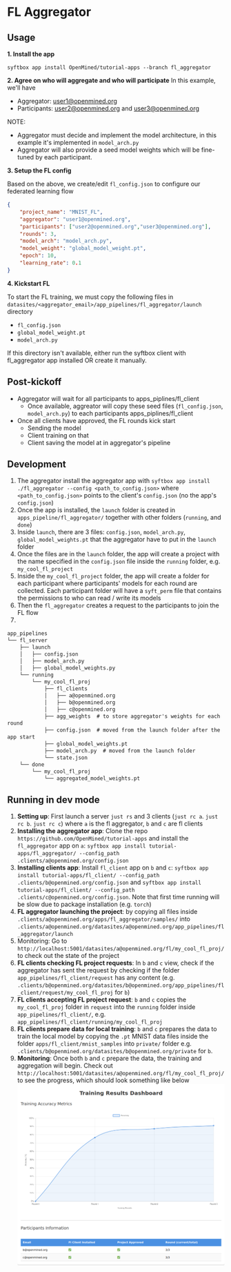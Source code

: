 # FL Aggregator

## Usage
**1. Install the app**
```
syftbox app install OpenMined/tutorial-apps --branch fl_aggregator
```

**2. Agree on who will aggregate and who will participate**
In this example, we'll have
- Aggregator: user1@openmined.org
- Participants: user2@openmined.org and user3@openmined.org

NOTE:
- Aggregator must decide and implement the model architecture, in this example it's implemented in `model_arch.py`
- Aggregator will also provide a seed model weights which will be fine-tuned by each participant.

**3. Setup the FL config**

Based on the above, we create/edit `fl_config.json` to configure our federated learning flow

```json
{
    "project_name": "MNIST_FL",
    "aggregator": "user1@openmined.org",
    "participants": ["user2@openmined.org","user3@openmined.org"],
    "rounds": 3,
    "model_arch": "model_arch.py",
    "model_weight": "global_model_weight.pt",
    "epoch": 10,
    "learning_rate": 0.1
}
```

**4. Kickstart FL**

To start the FL training, we must copy the following files in `datasites/<aggregator_email>/app_pipelines/fl_aggregator/launch` directory
- `fl_config.json`
- `global_model_weight.pt`
- `model_arch.py`

If this directory isn't available, either run the syftbox client with fl_aggregator app installed OR create it manually.


## Post-kickoff

- Aggregator will wait for all participants to apps_piplines/fl_client
  - Once available, aggreator will copy these seed files (`fl_config.json`, `model_arch.py`) to each participants apps_piplines/fl_client
- Once all clients have approved, the FL rounds kick start
  - Sending the model
  - Client training on that
  - Client saving the model at in aggregator's pipeline

## Development

1. The aggregator install the aggregator app with `syftbox app install ./fl_aggregator --config <path_to_config.json>` where `<path_to_config.json>` points to the client's `config.json` (no the app's `config.json`)
2. Once the app is installed, the `launch` folder is created in `apps_pipeline/fl_aggregator/` together with other folders (`running`, and `done`)
3. Inside `launch`, there are 3 files: `config.json`, `model_arch.py`, `global_model_weights.pt` that the aggregator have to put in the `launch` folder
4. Once the files are in the `launch` folder, the app will create a project with the name specified in the `config.json` file inside the `running` folder, e.g. `my_cool_fl_project`
5. Inside the `my_cool_fl_project` folder, the app will create a folder for each participant where participants' models for each round are collected. Each participant folder will have a `syft_perm` file that contains the permissions to who can read / write its models
5. Then the `fl_aggregator` creates a request to the participants to join the FL flow
6. 

```
app_pipelines
└── fl_server
    ├── launch
    │   ├── config.json
    │   ├── model_arch.py
    │   ├── global_model_weights.py
    └── running
        └── my_cool_fl_proj
            ├── fl_clients 
            │   ├── a@openmined.org
            │   ├── b@openmined.org
            │   ├── c@openmined.org
            ├── agg_weights  # to store aggregator's weights for each round
            ├── config.json  # moved from the launch folder after the app start
            ├── global_model_weights.pt
            ├── model_arch.py  # moved from the launch folder
            └── state.json
    └── done
        └── my_cool_fl_proj
            └── aggregated_model_weights.pt
```


## Running in dev mode
1. **Setting up**: First launch a server `just rs` and 3 clients (`just rc a`. `just rc b`. `just rc c`) where `a` is the fl aggregator, `b` and `c` are fl clients
2. **Installing the aggregator app**: Clone the repo `https://github.com/OpenMined/tutorial-apps` and install the `fl_aggregator` app on `a`: `syftbox app install tutorial-apps/fl_aggregator/ --config_path .clients/a@openmined.org/config.json`
3. **Installing clients app**: Install `fl_client` app on `b` and `c`: `syftbox app install tutorial-apps/fl_client/ --config_path .clients/b@openmined.org/config.json` and `syftbox app install tutorial-apps/fl_client/ --config_path .clients/c@openmined.org/config.json`. Note that first time running will be slow due to package installation (e.g. `torch`)
4. **FL aggregator launching the project**: by copying all files inside `.clients/a@openmined.org/apps/fl_aggregator/samples/` into `.clients/a@openmined.org/datasites/a@openmined.org/app_pipelines/fl_aggregator/launch`
5. Monitoring: Go to `http://localhost:5001/datasites/a@openmined.org/fl/my_cool_fl_proj/` to check out the state of the project
6. **FL clients checking FL project requests**: In `b` and `c` view, check if the aggregator has sent the request by checking if the folder `app_pipelines/fl_client/request`  has any content (e.g. `.clients/b@openmined.org/datasites/b@openmined.org/app_pipelines/fl_client/request/my_cool_fl_proj` for `b`)
7. **FL clients accepting FL project request**: `b` and `c` copies the `my_cool_fl_proj` folder in `request` into the `running` folder inside `app_pipelines/fl_client/`, e.g. `app_pipelines/fl_client/running/my_cool_fl_proj`
8. **FL clients prepare data for local training**: `b` and `c` prepares the data to train the local model by copying the `.pt` MNIST data files inside the folder `apps/fl_client/mnist_samples` into `private/` folder e.g. `.clients/b@openmined.org/datasites/b@openmined.org/private` for `b`. 
9. **Monitoring**: Once both `b` and `c` prepare the data, the training and aggregation will begin. Check out `http://localhost:5001/datasites/a@openmined.org/fl/my_cool_fl_proj/` to see the progress, which should look something like below ![dashboard](training_results.png)